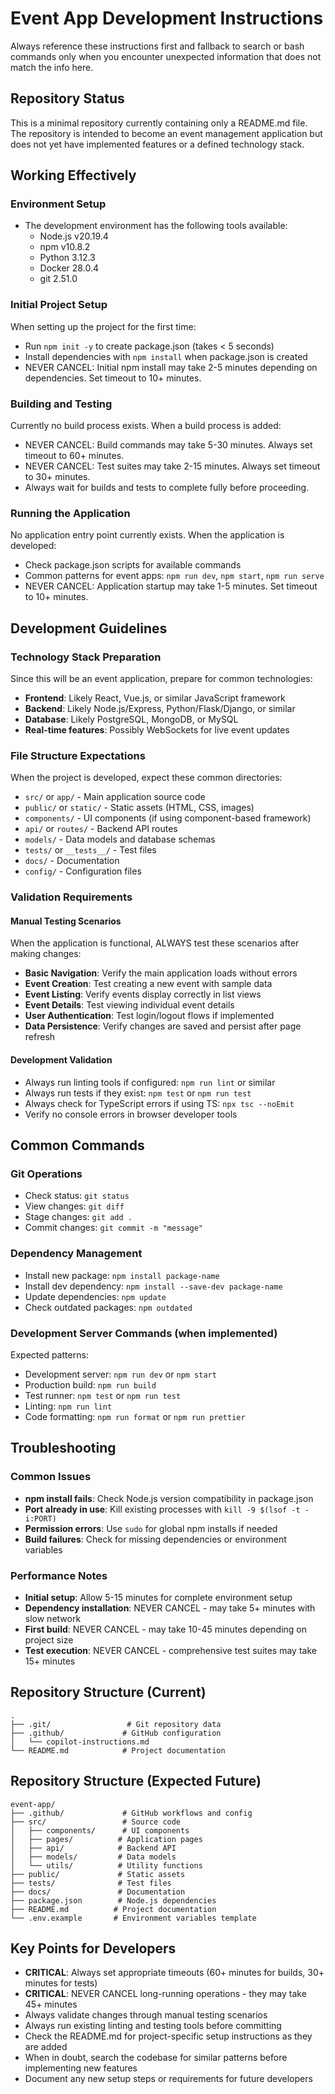 # Event App Development Instructions

Always reference these instructions first and fallback to search or bash commands only when you encounter unexpected information that does not match the info here.

## Repository Status
This is a minimal repository currently containing only a README.md file. The repository is intended to become an event management application but does not yet have implemented features or a defined technology stack.

## Working Effectively

### Environment Setup
- The development environment has the following tools available:
  - Node.js v20.19.4
  - npm v10.8.2  
  - Python 3.12.3
  - Docker 28.0.4
  - git 2.51.0

### Initial Project Setup
When setting up the project for the first time:
- Run `npm init -y` to create package.json (takes < 5 seconds)
- Install dependencies with `npm install` when package.json is created
- NEVER CANCEL: Initial npm install may take 2-5 minutes depending on dependencies. Set timeout to 10+ minutes.

### Building and Testing
Currently no build process exists. When a build process is added:
- NEVER CANCEL: Build commands may take 5-30 minutes. Always set timeout to 60+ minutes.
- NEVER CANCEL: Test suites may take 2-15 minutes. Always set timeout to 30+ minutes.
- Always wait for builds and tests to complete fully before proceeding.

### Running the Application
No application entry point currently exists. When the application is developed:
- Check package.json scripts for available commands
- Common patterns for event apps: `npm run dev`, `npm start`, `npm run serve`
- NEVER CANCEL: Application startup may take 1-5 minutes. Set timeout to 10+ minutes.

## Development Guidelines

### Technology Stack Preparation
Since this will be an event application, prepare for common technologies:
- **Frontend**: Likely React, Vue.js, or similar JavaScript framework
- **Backend**: Likely Node.js/Express, Python/Flask/Django, or similar
- **Database**: Likely PostgreSQL, MongoDB, or MySQL
- **Real-time features**: Possibly WebSockets for live event updates

### File Structure Expectations
When the project is developed, expect these common directories:
- `src/` or `app/` - Main application source code
- `public/` or `static/` - Static assets (HTML, CSS, images)
- `components/` - UI components (if using component-based framework)
- `api/` or `routes/` - Backend API routes
- `models/` - Data models and database schemas
- `tests/` or `__tests__/` - Test files
- `docs/` - Documentation
- `config/` - Configuration files

### Validation Requirements

#### Manual Testing Scenarios
When the application is functional, ALWAYS test these scenarios after making changes:
- **Basic Navigation**: Verify the main application loads without errors
- **Event Creation**: Test creating a new event with sample data
- **Event Listing**: Verify events display correctly in list views
- **Event Details**: Test viewing individual event details
- **User Authentication**: Test login/logout flows if implemented
- **Data Persistence**: Verify changes are saved and persist after page refresh

#### Development Validation
- Always run linting tools if configured: `npm run lint` or similar
- Always run tests if they exist: `npm test` or `npm run test`
- Always check for TypeScript errors if using TS: `npx tsc --noEmit`
- Verify no console errors in browser developer tools

## Common Commands

### Git Operations
- Check status: `git status`
- View changes: `git diff`
- Stage changes: `git add .`
- Commit changes: `git commit -m "message"`

### Dependency Management
- Install new package: `npm install package-name`
- Install dev dependency: `npm install --save-dev package-name`
- Update dependencies: `npm update`
- Check outdated packages: `npm outdated`

### Development Server Commands (when implemented)
Expected patterns:
- Development server: `npm run dev` or `npm start`
- Production build: `npm run build`
- Test runner: `npm test` or `npm run test`
- Linting: `npm run lint`
- Code formatting: `npm run format` or `npm run prettier`

## Troubleshooting

### Common Issues
- **npm install fails**: Check Node.js version compatibility in package.json
- **Port already in use**: Kill existing processes with `kill -9 $(lsof -t -i:PORT)`
- **Permission errors**: Use `sudo` for global npm installs if needed
- **Build failures**: Check for missing dependencies or environment variables

### Performance Notes
- **Initial setup**: Allow 5-15 minutes for complete environment setup
- **Dependency installation**: NEVER CANCEL - may take 5+ minutes with slow network
- **First build**: NEVER CANCEL - may take 10-45 minutes depending on project size
- **Test execution**: NEVER CANCEL - comprehensive test suites may take 15+ minutes

## Repository Structure (Current)
```
.
├── .git/                 # Git repository data
├── .github/             # GitHub configuration
│   └── copilot-instructions.md
└── README.md            # Project documentation
```

## Repository Structure (Expected Future)
```
event-app/
├── .github/             # GitHub workflows and config
├── src/                 # Source code
│   ├── components/      # UI components
│   ├── pages/          # Application pages
│   ├── api/            # Backend API
│   ├── models/         # Data models
│   └── utils/          # Utility functions
├── public/             # Static assets
├── tests/              # Test files
├── docs/               # Documentation
├── package.json        # Node.js dependencies
├── README.md          # Project documentation
└── .env.example       # Environment variables template
```

## Key Points for Developers
- **CRITICAL**: Always set appropriate timeouts (60+ minutes for builds, 30+ minutes for tests)
- **CRITICAL**: NEVER CANCEL long-running operations - they may take 45+ minutes
- Always validate changes through manual testing scenarios
- Always run existing linting and testing tools before committing
- Check the README.md for project-specific setup instructions as they are added
- When in doubt, search the codebase for similar patterns before implementing new features
- Document any new setup steps or requirements for future developers